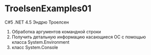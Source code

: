 # TroelsenExamples01
C#5 .NET 4.5 Эндрю Троелсен

1) Обработка аргументов командной строки
2) Получить детальную информацию касающиеся ОС с помощью класса System.Environment
3) класс System.Console
